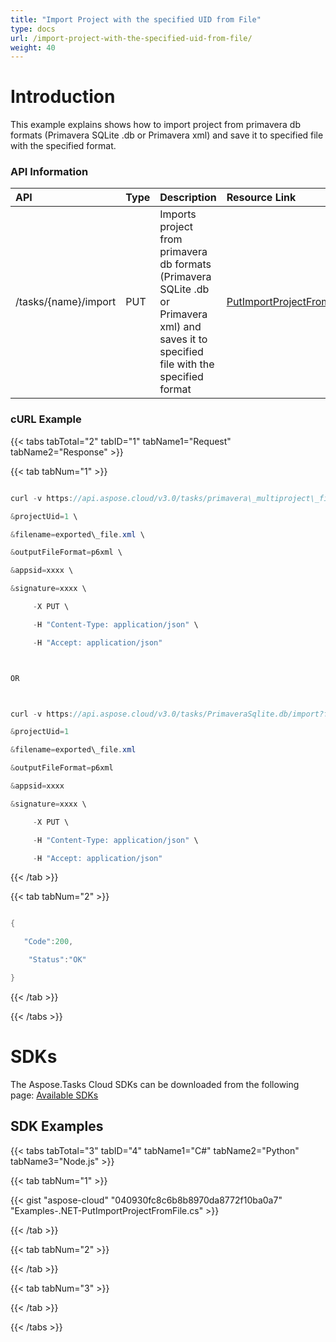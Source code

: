 ```yaml
---
title: "Import Project with the specified UID from File"
type: docs
url: /import-project-with-the-specified-uid-from-file/
weight: 40
---
```


# **Introduction**
This example explains shows how to import project from primavera db formats (Primavera SQLite .db or Primavera xml) and save it to specified file with the specified format.
### **API Information**

|**API**|**Type**|**Description**|**Resource Link**|
| :- | :- | :- | :- |
|/tasks/{name}/import|PUT|Imports project from primavera db formats (Primavera SQLite .db or Primavera xml) and saves it to specified file with the specified format|[PutImportProjectFromFile](https://apireference.aspose.cloud/tasks/#/TasksDocument/PutImportProjectFromFile)|
### **cURL Example**
{{< tabs tabTotal="2" tabID="1" tabName1="Request" tabName2="Response" >}}

{{< tab tabNum="1" >}}

```java

curl -v https://api.aspose.cloud/v3.0/tasks/primavera\_multiproject\_file.xml/import?fileType=PrimaveraXml \

&projectUid=1 \

&filename=exported\_file.xml \

&outputFileFormat=p6xml \

&appsid=xxxx \

&signature=xxxx \

     -X PUT \

     -H "Content-Type: application/json" \

     -H "Accept: application/json"



OR



curl -v https://api.aspose.cloud/v3.0/tasks/PrimaveraSqlite.db/import?fileType=PrimaveraSqliteDb

&projectUid=1

&filename=exported\_file.xml

&outputFileFormat=p6xml

&appsid=xxxx

&signature=xxxx \

     -X PUT \

     -H "Content-Type: application/json" \

     -H "Accept: application/json"


```

{{< /tab >}}

{{< tab tabNum="2" >}}

```java

{

   "Code":200,

    "Status":"OK"

}

```

{{< /tab >}}

{{< /tabs >}}
# **SDKs**
The Aspose.Tasks Cloud SDKs can be downloaded from the following page: [Available SDKs](/available-sdks/)
## **SDK Examples**
{{< tabs tabTotal="3" tabID="4" tabName1="C#" tabName2="Python" tabName3="Node.js" >}}

{{< tab tabNum="1" >}}

{{< gist "aspose-cloud" "040930fc8c6b8b8970da8772f10ba0a7" "Examples-.NET-PutImportProjectFromFile.cs" >}}

{{< /tab >}}

{{< tab tabNum="2" >}}

{{< /tab >}}

{{< tab tabNum="3" >}}

{{< /tab >}}

{{< /tabs >}}



